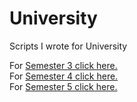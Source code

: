 # University

Scripts I wrote for University

For [Semester 3  click here.](Semester3/index.md)  
For [Semester 4  click here.](Semester4/index.md)  
For [Semester 5  click here.](Semester5/index.md)  
